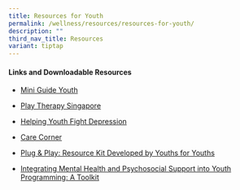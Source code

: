 ```yaml
---
title: Resources for Youth
permalink: /wellness/resources/resources-for-youth/
description: ""
third_nav_title: Resources
variant: tiptap
---
```

<h4>Links and Downloadable Resources</h4>
<ul data-tight="true" class="tight">
<li>
<p><a href="/files/mini-guide%20youth.pdf" rel="noopener noreferrer nofollow" target="_blank">Mini Guide Youth</a>
</p>
</li>
<li>
<p><a href="https://www.playtherapysingapore.com/playtherapyforpre-teensandteens" rel="noopener noreferrer nofollow" target="_blank">Play Therapy Singapore</a>
</p>
</li>
<li>
<p><a href="https://www.healthhub.sg/live-healthy/1179/helping-youth-fight-depression" rel="noopener noreferrer nofollow" target="_blank">Helping Youth Fight Depression</a>
</p>
</li>
<li>
<p><a href="https://www.carecorner.org.sg/services/insight/" rel="noopener noreferrer nofollow" target="_blank">Care Corner</a>
</p>
</li>
<li>
<p><a href="/files/plug%20_%20play%20-%20resource%20kit%20developed%20by%20youths%20for%20youths.pdf" rel="noopener noreferrer nofollow" target="_blank">Plug &amp; Play: Resource Kit Developed by Youths for Youths</a>
</p>
</li>
<li>
<p><a href="/files/integrating%20mental%20health%20and%20psychosocial%20support%20into%20youth%20programming%20a%20toolkit.pdf" rel="noopener noreferrer nofollow" target="_blank">Integrating Mental Health and Psychosocial Support into Youth Programming: A Toolkit</a>
</p>
</li>
</ul>
<p></p>